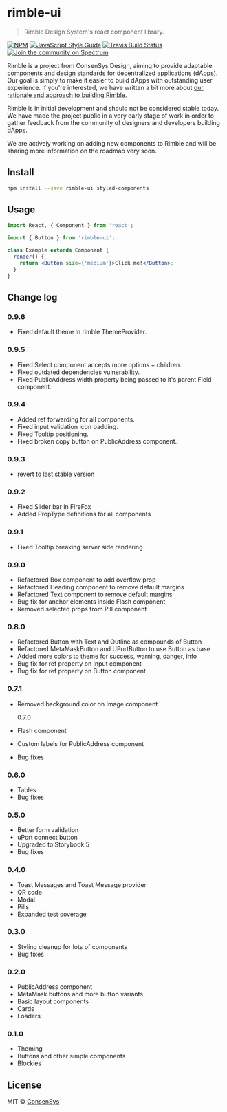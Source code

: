 # rimble-ui

> Rimble Design System&#x27;s react component library.

[![NPM](https://img.shields.io/npm/v/rimble-ui.svg)](https://www.npmjs.com/package/rimble-ui)
[![JavaScript Style Guide](https://img.shields.io/badge/code_style-standard-brightgreen.svg)](https://standardjs.com)
[![Travis Build Status](https://travis-ci.com/ConsenSys/rimble-ui.svg?branch=master)](https://travis-ci.com/ConsenSys/rimble-ui)
[![Join the community on Spectrum](https://withspectrum.github.io/badge/badge.svg)](https://spectrum.chat/rimble)

Rimble is a project from ConsenSys Design, aiming to provide adaptable components and design standards for decentralized applications (dApps). Our goal is simply to make it easier to build dApps with outstanding user experience. If you're interested, we have written a bit more about [our rationale and approach to building Rimble](https://blog.prototypr.io/this-is-rimble-d0f1ad26b8b6).

Rimble is in initial development and should not be considered stable today. We have made the project public in a very early stage of work in order to gather feedback from the community of designers and developers building dApps.

We are actively working on adding new components to Rimble and will be sharing more information on the roadmap very soon.

## Install

```bash
npm install --save rimble-ui styled-components
```

## Usage

```jsx
import React, { Component } from 'react';

import { Button } from 'rimble-ui';

class Example extends Component {
  render() {
    return <Button size={'medium'}>Click me!</Button>;
  }
}
```

## Change log

### 0.9.6

- Fixed default theme in rimble ThemeProvider.

### 0.9.5

- Fixed Select component accepts more options + children.
- Fixed outdated dependencies vulnerability.
- Fixed PublicAddress width property being passed to it's parent Field component.

### 0.9.4

- Added ref forwarding for all components.
- Fixed input validation icon padding.
- Fixed Tooltip positioning.
- Fixed broken copy button on PublicAddress component.

### 0.9.3

- revert to last stable version

### 0.9.2

- Fixed Slider bar in FireFox
- Added PropType definitions for all components

### 0.9.1

- Fixed Tooltip breaking server side rendering

### 0.9.0

- Refactored Box component to add overflow prop
- Refactored Heading component to remove default margins
- Refactored Text component to remove default margins
- Bug fix for anchor elements inside Flash component
- Removed selected props from Pill component

### 0.8.0

- Refactored Button with Text and Outline as compounds of Button
- Refactored MetaMaskButton and UPortButton to use Button as base
- Added more colors to theme for success, warning, danger, info
- Bug fix for ref property on Input component
- Bug fix for ref property on Button component

### 0.7.1

- Removed background color on Image component

  0.7.0

- Flash component
- Custom labels for PublicAddress component
- Bug fixes

### 0.6.0

- Tables
- Bug fixes

### 0.5.0

- Better form validation
- uPort connect button
- Upgraded to Storybook 5
- Bug fixes

### 0.4.0

- Toast Messages and Toast Message provider
- QR code
- Modal
- Pills
- Expanded test coverage

### 0.3.0

- Styling cleanup for lots of components
- Bug fixes

### 0.2.0

- PublicAddress component
- MetaMask buttons and more button variants
- Basic layout components
- Cards
- Loaders

### 0.1.0

- Theming
- Buttons and other simple components
- Blockies

## License

MIT © [ConsenSys](https://github.com/ConsenSys)
